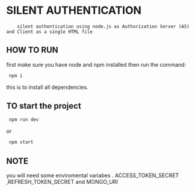 # SILENT AUTHENTICATION

        silent authentication using node.js as Authorization Server (AS) and Client as a single HTML file

## HOW TO RUN 
first make sure you have node and npm installed then run the command:

   ```bash
    npm i
   ```

this is to install all dependencies.
 ##   TO start the project

```bash
 npm run dev 
``` 
or 
```bash 
 npm start
```

## NOTE

   you will need some enviromental variabes .
    ACCESS_TOKEN_SECRET ,REFRESH_TOKEN_SECRET and MONGO_URI

